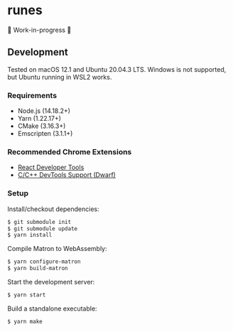 # runes

🚧 Work-in-progress 🚧

## Development

Tested on macOS 12.1 and Ubuntu 20.04.3 LTS. Windows is not supported, but
Ubuntu running in WSL2 works.

### Requirements

- Node.js (14.18.2+)
- Yarn (1.22.17+)
- CMake (3.16.3+)
- Emscripten (3.1.1+)

### Recommended Chrome Extensions

- [React Developer Tools](https://chrome.google.com/webstore/detail/react-developer-tools/fmkadmapgofadopljbjfkapdkoienihi)
- [C/C++ DevTools Support \(Dwarf\)](https://chrome.google.com/webstore/detail/cc%20%20-devtools-support-dwa/pdcpmagijalfljmkmjngeonclgbbannb)

### Setup

Install/checkout dependencies:

```bash
$ git submodule init
$ git submodule update
$ yarn install
```

Compile Matron to WebAssembly:

```bash
$ yarn configure-matron
$ yarn build-matron
```

Start the development server:

```bash
$ yarn start
```

Build a standalone executable:

```bash
$ yarn make
```
